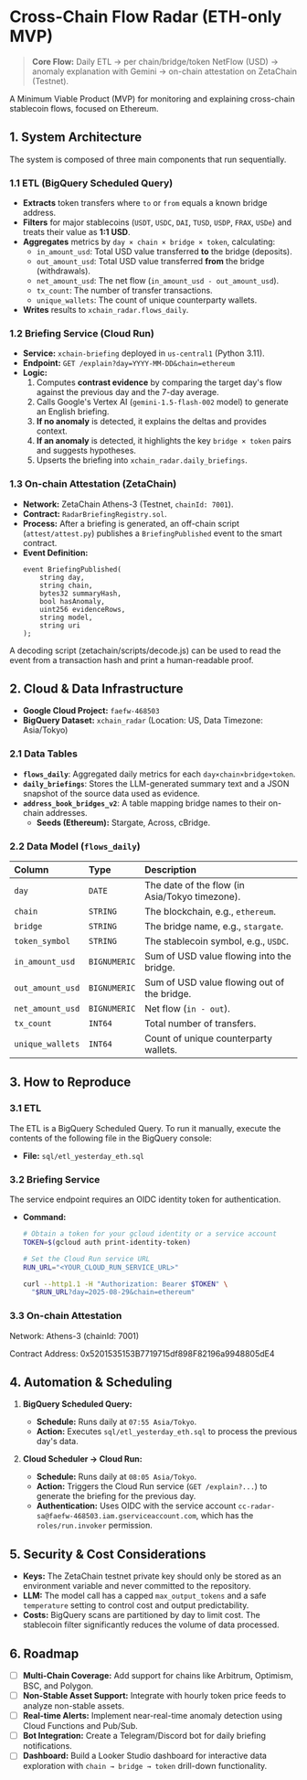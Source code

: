 # Cross-Chain Flow Radar (ETH-only MVP)

> **Core Flow:** Daily ETL → per chain/bridge/token NetFlow (USD) → anomaly explanation with Gemini → on-chain attestation on ZetaChain (Testnet).

A Minimum Viable Product (MVP) for monitoring and explaining cross-chain stablecoin flows, focused on Ethereum.


## 1. System Architecture

The system is composed of three main components that run sequentially.

### 1.1 ETL (BigQuery Scheduled Query)
- **Extracts** token transfers where `to` or `from` equals a known bridge address.
- **Filters** for major stablecoins (`USDT`, `USDC`, `DAI`, `TUSD`, `USDP`, `FRAX`, `USDe`) and treats their value as **1:1 USD**.
- **Aggregates** metrics by `day × chain × bridge × token`, calculating:
  - `in_amount_usd`: Total USD value transferred **to** the bridge (deposits).
  - `out_amount_usd`: Total USD value transferred **from** the bridge (withdrawals).
  - `net_amount_usd`: The net flow (`in_amount_usd - out_amount_usd`).
  - `tx_count`: The number of transfer transactions.
  - `unique_wallets`: The count of unique counterparty wallets.
- **Writes** results to `xchain_radar.flows_daily`.

### 1.2 Briefing Service (Cloud Run)
- **Service:** `xchain-briefing` deployed in `us-central1` (Python 3.11).
- **Endpoint:** `GET /explain?day=YYYY-MM-DD&chain=ethereum`
- **Logic:**
  1.  Computes **contrast evidence** by comparing the target day's flow against the previous day and the 7-day average.
  2.  Calls Google's Vertex AI (`gemini-1.5-flash-002` model) to generate an English briefing.
  3.  **If no anomaly** is detected, it explains the deltas and provides context.
  4.  **If an anomaly** is detected, it highlights the key `bridge × token` pairs and suggests hypotheses.
  5.  Upserts the briefing into `xchain_radar.daily_briefings`.

### 1.3 On-chain Attestation (ZetaChain)
- **Network:** ZetaChain Athens-3 (Testnet, `chainId: 7001`).
- **Contract:** `RadarBriefingRegistry.sol`.
- **Process:** After a briefing is generated, an off-chain script (`attest/attest.py`) publishes a `BriefingPublished` event to the smart contract.
- **Event Definition:**
  ```solidity
  event BriefingPublished(
      string day,
      string chain,
      bytes32 summaryHash,
      bool hasAnomaly,
      uint256 evidenceRows,
      string model,
      string uri
  );
A decoding script (zetachain/scripts/decode.js) can be used to read the event from a transaction hash and print a human-readable proof.


## 2. Cloud & Data Infrastructure

- **Google Cloud Project:** `faefw-468503`
- **BigQuery Dataset:** `xchain_radar` (Location: US, Data Timezone: Asia/Tokyo)

### 2.1 Data Tables
- **`flows_daily`**: Aggregated daily metrics for each `day×chain×bridge×token`.
- **`daily_briefings`**: Stores the LLM-generated summary text and a JSON snapshot of the source data used as evidence.
- **`address_book_bridges_v2`**: A table mapping bridge names to their on-chain addresses.
  - **Seeds (Ethereum):** Stargate, Across, cBridge.

### 2.2 Data Model (`flows_daily`)
| Column | Type | Description |
| :--- | :--- | :--- |
| `day` | `DATE` | The date of the flow (in Asia/Tokyo timezone). |
| `chain` | `STRING` | The blockchain, e.g., `ethereum`. |
| `bridge` | `STRING` | The bridge name, e.g., `stargate`. |
| `token_symbol` | `STRING` | The stablecoin symbol, e.g., `USDC`. |
| `in_amount_usd` | `BIGNUMERIC` | Sum of USD value flowing into the bridge. |
| `out_amount_usd` | `BIGNUMERIC`| Sum of USD value flowing out of the bridge. |
| `net_amount_usd` | `BIGNUMERIC`| Net flow (`in - out`). |
| `tx_count` | `INT64` | Total number of transfers. |
| `unique_wallets`| `INT64` | Count of unique counterparty wallets. |


## 3. How to Reproduce

### 3.1 ETL
The ETL is a BigQuery Scheduled Query. To run it manually, execute the contents of the following file in the BigQuery console:
- **File:** `sql/etl_yesterday_eth.sql`

### 3.2 Briefing Service
The service endpoint requires an OIDC identity token for authentication.
- **Command:**
  ```bash
  # Obtain a token for your gcloud identity or a service account
  TOKEN=$(gcloud auth print-identity-token)
  
  # Set the Cloud Run service URL
  RUN_URL="<YOUR_CLOUD_RUN_SERVICE_URL>"
  
  curl --http1.1 -H "Authorization: Bearer $TOKEN" \
    "$RUN_URL?day=2025-08-29&chain=ethereum"

### 3.3 On-chain Attestation
Network: Athens-3 (chainId: 7001)

Contract Address: 0x5201535153B7719715df898F82196a9948805dE4


## 4. Automation & Scheduling

1.  **BigQuery Scheduled Query:**
    - **Schedule:** Runs daily at `07:55 Asia/Tokyo`.
    - **Action:** Executes `sql/etl_yesterday_eth.sql` to process the previous day's data.

2.  **Cloud Scheduler → Cloud Run:**
    - **Schedule:** Runs daily at `08:05 Asia/Tokyo`.
    - **Action:** Triggers the Cloud Run service (`GET /explain?...`) to generate the briefing for the previous day.
    - **Authentication:** Uses OIDC with the service account `cc-radar-sa@faefw-468503.iam.gserviceaccount.com`, which has the `roles/run.invoker` permission.


## 5. Security & Cost Considerations

- **Keys:** The ZetaChain testnet private key should only be stored as an environment variable and never committed to the repository.
- **LLM:** The model call has a capped `max_output_tokens` and a safe `temperature` setting to control cost and output predictability.
- **Costs:** BigQuery scans are partitioned by day to limit cost. The stablecoin filter significantly reduces the volume of data processed.

## 6. Roadmap

- [ ] **Multi-Chain Coverage:** Add support for chains like Arbitrum, Optimism, BSC, and Polygon.
- [ ] **Non-Stable Asset Support:** Integrate with hourly token price feeds to analyze non-stable assets.
- [ ] **Real-time Alerts:** Implement near-real-time anomaly detection using Cloud Functions and Pub/Sub.
- [ ] **Bot Integration:** Create a Telegram/Discord bot for daily briefing notifications.
- [ ] **Dashboard:** Build a Looker Studio dashboard for interactive data exploration with `chain → bridge → token` drill-down functionality.
